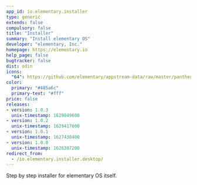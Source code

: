 ```yaml
---
app_id: io.elementary.installer
type: generic
extends: false
compulsory: false
title: "Installer"
summary: "Install elementary OS"
developer: "elementary, Inc."
homepage: https://elementary.io
help_page: false
bugtracker: false
dist: odin
icons:
  "64": https://github.com/elementary/appstream-data/raw/master/pantheon-data/main/icons/64x64/io.elementary.installer_system-os-installer.png
color:
  primary: "#485a6c"
  primary-text: "#fff"
price: false
releases:
- version: 1.0.3
  unix-timestamp: 1629849600
- version: 1.0.2
  unix-timestamp: 1629417600
- version: 1.0.1
  unix-timestamp: 1627430400
- version: 1.0.0
  unix-timestamp: 1626307200
redirect_from:
  - /io.elementary.installer.desktop/
---
```


<p>Step by step installer for elementary OS itself.</p>